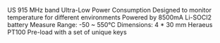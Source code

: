 US 915 MHz band
Ultra-Low Power Consumption
Designed to monitor temperature for different environments
Powered by 8500mA Li-SOCI2 battery
Measure Range: -50 ~ 550°C
Dimensions: 4 * 30 mm
Heraeus PT100
Pre-load with a set of unique keys
